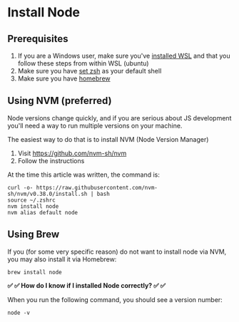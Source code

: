 # Install Node

## Prerequisites

1. If you are a Windows user, make sure you've [installed WSL](windows.md) and that you follow these steps from within WSL (ubuntu)
1. Make sure you have [set zsh](./zsh.md) as your default shell
1. Make sure you have [homebrew](./homebrew.md)

## Using NVM (preferred)

Node versions change quickly, and if you are serious about JS development you'll need a way to run multiple versions on your machine.

The easiest way to do that is to install NVM (Node Version Manager)

1. Visit https://github.com/nvm-sh/nvm
1. Follow the instructions

At the time this article was written, the command is:

```
curl -o- https://raw.githubusercontent.com/nvm-sh/nvm/v0.38.0/install.sh | bash
source ~/.zshrc
nvm install node
nvm alias default node
```

## Using Brew

If you (for some very specific reason) do not want to install node via NVM, you may also install it via Homebrew:

```
brew install node
```

**✅ ✅ How do I know if I installed Node correctly? ✅ ✅**

When you run the following command, you should see a version number:

```
node -v
```
